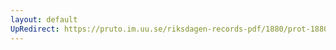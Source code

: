 ```yaml
---
layout: default
UpRedirect: https://pruto.im.uu.se/riksdagen-records-pdf/1880/prot-1880--fk--035/prot-1880--fk--035_025.pdf
---
```

